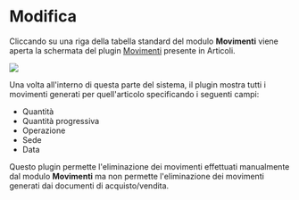 # Modifica

Cliccando su una riga della tabella standard del modulo **Movimenti** viene aperta la schermata del plugin [Movimenti](../articoli-1/plugin/movimenti.md) presente in Articoli.

![](https://firebasestorage.googleapis.com/v0/b/gitbook-x-prod.appspot.com/o/spaces%2F-LZJeLg23eVDvrCv74U7-887967055%2Fuploads%2FzAVftS5qwmzM1xtsS09o%2Ffile.png?alt=media)

Una volta all'interno di questa parte del sistema, il plugin mostra tutti i movimenti generati per quell'articolo specificando i seguenti campi:

* Quantità
* Quantità progressiva
* Operazione
* Sede
* Data

Questo plugin permette l'eliminazione dei movimenti effettuati manualmente dal modulo **Movimenti** ma non permette l'eliminazione dei movimenti generati dai documenti di acquisto/vendita.
